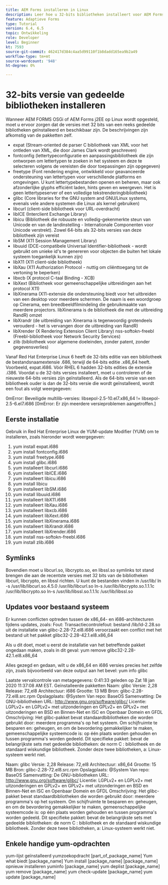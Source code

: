 ```yaml
---
title: AEM Forms installeren in Linux
description: Leer hoe u 32-bits bibliotheken installeert voor AEM Forms om te werken met Linux-installatie.
feature: Adaptieve Forms
type: Tutorial
version: 6.4, 6.5
topic: Ontwikkeling
role: Developer
level: Beginner
kt: 7593
source-git-commit: 462417d384c4aa5d99110f1b8dadd165ea9b2a49
workflow-type: tm+mt
source-wordcount: '948'
ht-degree: 0%

---
```



# 32-bits versie van gedeelde bibliotheken installeren

Wanneer AEM FORMS OSGi of AEM Forms j2EE op Linux wordt opgesteld, moet u ervoor zorgen dat de versies met 32 bits van een reeks gedeelde bibliotheken geïnstalleerd en beschikbaar zijn.  De beschrijvingen zijn afkomstig van de pakketten zelf.

* expat (Stream-oriented de parser C bibliotheek van XML voor het ontleden van XML, die door James Clark wordt geschreven)
* fontconfig (lettertypeconfiguratie en aanpassingsbibliotheek die zijn ontworpen om lettertypen te zoeken in het systeem en deze te selecteren volgens de vereisten die door toepassingen zijn opgegeven)
* freetype (Font rendering engine, ontwikkeld voor geavanceerde ondersteuning van lettertypen voor verschillende platforms en omgevingen. U kunt lettertypebestanden openen en beheren, maar ook afzonderlijke glyphs efficiënt laden, hints geven en weergeven. Het is geen lettertypeserver of een volledige tekstrenderingbibliotheek)
* glibc (Core libraries for the GNU system and GNU/Linux systems, evenals vele andere systemen die Linux als kernel gebruiken)
* libcurl (client-side bibliotheek voor URL-overdracht)
* libICE (Interclient Exchange Library)
* libicu (Bibliotheek die robuuste en volledig-gekenmerkte steun van Unicode en van de landinstelling - Internationale Componenten voor Unicode verstrekt). Zowel 64-bits als 32-bits versies van deze bibliotheek zijn vereist
* libSM (X11 Session Management Library)
* libuuid (DCE-compatibele Universal Identifier-bibliotheek - wordt gebruikt om unieke id&#39;s te genereren voor objecten die buiten het lokale systeem toegankelijk kunnen zijn)
* libX11 (X11 client-side bibliotheek)
* libXau (X11 Authorization Protocol - nuttig om cliënttoegang tot de vertoning te beperken)
* libxcb (X protocol C-taal Binding - XCB)
* libXext (Bibliotheek voor gemeenschappelijke uitbreidingen aan het protocol X11)
* libXinerama (X11-extensie die ondersteuning biedt voor het uitbreiden van een desktop voor meerdere schermen. De naam is een woordgroep op Cinerama, een breedbeeldfilmindeling die gebruikmaakte van meerdere projectors. libXinerama is de bibliotheek die met de uitbreiding RandR) omzet
* libXrandr (de uitbreiding van Xinerama is tegenwoordig grotendeels verouderd - het is vervangen door de uitbreiding van RandR)
* libXrender (X Rendering Extension Client Library)
nss-softokn-freebl (Freebl-bibliotheek voor Network Security Services)
* zlib (bibliotheek voor algemene doeleinden, zonder patent, zonder gegevensverlies)

Vanaf Red Hat Enterprise Linux 6 heeft de 32-bits editie van een bibliotheek de bestandsnaamextensie .686, terwijl de 64-bits editie .x86_64 heeft. Voorbeeld, expat.i686. Vóór RHEL 6 hadden 32-bits edities de extensie .i386. Voordat u de 32-bits versies installeert, moet u controleren of de nieuwste 64-bits versies zijn geïnstalleerd. Als de 64-bits versie van een bibliotheek ouder is dan de 32-bits versie die wordt geïnstalleerd, wordt een fout als volgt weergegeven:

0mError: Beveiligde multilib-versies: libsepol-2.5-10.el7.x86_64 != libsepol-2.5-6.el7.i686 [0mError: Er zijn meerdere versieproblemen aangetroffen.]

## Eerste installatie

Gebruik in Red Hat Enterprise Linux de YUM-update Modifier (YUM) om te installeren, zoals hieronder wordt weergegeven:

1. yum install expat.i686
2. yum install fontconfig.i686
3. yum install freetype.i686
4. yum install glibc.i686
5. yum installeert libcurl.i686
6. yum installeert libICE.i686
7. yum installeert libicu.i686
8. yum install libicu
9. yum installeert libSM.i686
10. yum install libuuid.i686
11. yum installeert libX11.i686
12. yum installeert libXau.i686
13. yum installeert libxcb.i686
14. yum installeert libXext.i686
15. yum installeert libXinerama.i686
16. yum installeert libXrandr.i686
17. yum installeert libXrender.i686
18. yum install nss-softokn-freebl.i686
19. yum install zlib.i686

## Symlinks

Bovendien moet u libcurl.so, libcrypto.so, en libssl.so symlinks tot stand brengen die aan de recentste versies met 32 bits van de bibliotheken libcurl, libcrypto, en libssl richten. U kunt de bestanden vinden in /usr/lib/
ln -s /usr/lib/libcurl.so.4.5.0 /usr/lib/libcurl.so
ln-s /usr/lib/libcrypto.so.1.1.1c /usr/lib/libcrypto.so
ln-s /usr/lib/libssl.so.1.1.1c /usr/lib/libssl.so

## Updates voor bestaand systeem

Er kunnen conflicten optreden tussen de x86_64- en i686-architecturen tijdens updates, zoals:
Fout: Transactiecontrolefout:
bestand /lib/ld-2.28.so uit de installatie van glibc-2.28-72.el8.i686 veroorzaakt een conflict met het bestand uit het pakket glibc32-2.28-42.1.el8.x86_64

Als u dit doet, moet u eerst de installatie van het betreffende pakket ongedaan maken, zoals in dit geval:
yum remove glibc32-2.28-42.1.el8.x86_64

Alles gezegd en gedaan, wilt u de x86_64 en i686 versies precies het zelfde zijn, zoals bijvoorbeeld van deze output aan het bevel:
yum info glibc

Laatste vervalcontrole van metagegevens: 0:41:33 geleden op Zat 18 jan 2020 11:37:08 AM EST.
Geïnstalleerde pakketten
Naam: glibc
Versie: 2,28
Release: 72,el8
Architectuur: i686
Grootte: 13 MB
Bron: glibc-2.28-72.el8.src.rpm
Opslagplaats: @System
Van repo: BaseOS
Samenvatting: De GNU-bibliotheken
URL: http://www.gnu.org/software/glibc/
Licentie: LGPLv2+ en LGPLv2+ met uitzonderingen en GPLv2+ en GPLv2+ met uitzonderingen en BSD en Binnen-Net en ISC en Openbaar Domein en GFDL
Omschrijving: Het glibc-pakket bevat standaardbibliotheken die worden gebruikt door: meerdere programma&#39;s op het systeem. Om schijfruimte te besparen en: geheugen, en om de bevordering gemakkelijker te maken, gemeenschappelijke systeemcode is: op één plaats worden gehouden en tussen programma&#39;s worden gedeeld. Dit specifieke pakket: bevat de belangrijkste sets met gedeelde bibliotheken: de norm C : bibliotheek en de standaard wiskundige bibliotheek. Zonder deze twee bibliotheken, a: Linux-systeem werkt niet.

Naam: glibc
Versie: 2,28
Release: 72,el8
Architectuur: x86_64
Grootte: 15 MB
Bron: glibc-2.28-72.el8.src.rpm
Opslagplaats: @System
Van repo: BaseOS
Samenvatting: De GNU-bibliotheken
URL: http://www.gnu.org/software/glibc/
Licentie: LGPLv2+ en LGPLv2+ met uitzonderingen en GPLv2+ en GPLv2+ met uitzonderingen en BSD en Binnen-Net en ISC en Openbaar Domein en GFDL
Omschrijving: Het glibc-pakket bevat standaardbibliotheken die worden gebruikt door: meerdere programma&#39;s op het systeem. Om schijfruimte te besparen en: geheugen, en om de bevordering gemakkelijker te maken, gemeenschappelijke systeemcode is: op één plaats worden gehouden en tussen programma&#39;s worden gedeeld. Dit specifieke pakket: bevat de belangrijkste sets met gedeelde bibliotheken: de norm C : bibliotheek en de standaard wiskundige bibliotheek. Zonder deze twee bibliotheken, a: Linux-systeem werkt niet.

## Enkele handige yum-opdrachten

yum-lijst geïnstalleerd
yumzoekopdracht [part_of_package_name]
Yum what biedt [package_name]
Yum install [package_name]
[package_name] opnieuw installeren
yuminfo [package_name]
yum deplist [package_name]
yum remove [package_name]
yum check-update [package_name]
yum update [package_name]
